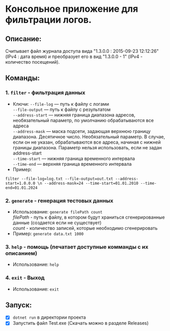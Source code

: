 # Консольное приложение для фильтрации логов.
## Описание:
Считывает файл журнала доступа вида "1.3.0.0 : 2015-09-23 12:12:26" (IPv4 : дата время) и преобразует его в вид "1.3.0.0 - 1" (IPv4 - количество посещений).

## Команды:
### 1. ```filter``` - фильтрация данных
- Ключи:
```--file-log``` — путь к файлу с логами <br>
```--file-output``` — путь к файлу с результатом <br>
```--address-start``` —  нижняя граница диапазона адресов, необязательный параметр, по умолчанию обрабатываются все адреса <br>
```--address-mask``` — маска подсети, задающая верхнюю границу диапазона. Десятичное число. Необязательный параметр. В случае, если он не указан, обрабатываются все адреса, начиная с нижней границы диапазона. Параметр нельзя использовать, если не задан address-start <br>
```--time-start``` —  нижняя граница временного интервала <br>
```--time-end``` — верхняя граница временного интервала
- Пример:
```
filter --file-log=log.txt --file-output=out.txt --address-start=1.0.0.0 \n --address-mask=24 --time-start=01.01.2010 --time-end=01.01.2024
```
### 2. ```generate``` - генерация тестовых данных
- Использование:
```generate filePath count``` <br>
*filePath* - путь к файлу, в котором будут храниться сгенерированные данные (создается если не существует) <br>
*count* - количество записей, которые необходимо сгенерировать
- Пример:
```generate data.txt 1000```
### 3. ```help``` - помощь (печатает доступные комманды с их описанием)
- Использование:
```help```
### 4. ```exit``` - Выход
- Использование:
```exit```
## Запуск:
- [x] ```dotnet run``` в директории проекта <br>
- [x] Запустить файл Test.exe (Скачать можно в разделе Releases)
